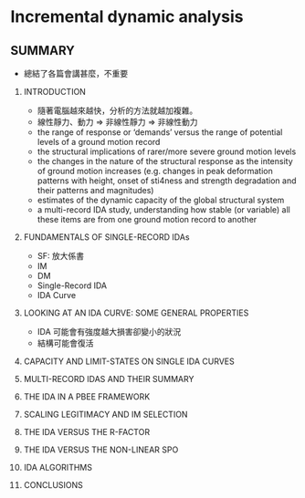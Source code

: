 # Incremental dynamic analysis

## SUMMARY

- 總結了各篇會講甚麼，不重要

1. INTRODUCTION

    - 隨著電腦越來越快，分析的方法就越加複雜。
    - 線性靜力、動力 => 非線性靜力 => 非線性動力
    - the range of response or ‘demands’ versus the range of potential levels of a ground motion record
    - the structural implications of rarer/more severe ground motion levels
    - the changes in the nature of the structural response as the intensity of ground motion increases (e.g. changes in peak deformation patterns with height, onset of sti4ness and strength degradation and their patterns and magnitudes)
    - estimates of the dynamic capacity of the global structural system
    - a multi-record IDA study, understanding how stable (or variable) all these items are from one ground motion record to another

2. FUNDAMENTALS OF SINGLE-RECORD IDAs

    - SF: 放大係書
    - IM
    - DM
    - Single-Record IDA
    - IDA Curve

3. LOOKING AT AN IDA CURVE: SOME GENERAL PROPERTIES

    - IDA 可能會有強度越大損害卻變小的狀況
    - 結構可能會復活

4. CAPACITY AND LIMIT-STATES ON SINGLE IDA CURVES
5. MULTI-RECORD IDAS AND THEIR SUMMARY
6. THE IDA IN A PBEE FRAMEWORK
7. SCALING LEGITIMACY AND IM SELECTION
8. THE IDA VERSUS THE R-FACTOR
9. THE IDA VERSUS THE NON-LINEAR SPO
10. IDA ALGORITHMS
11. CONCLUSIONS
